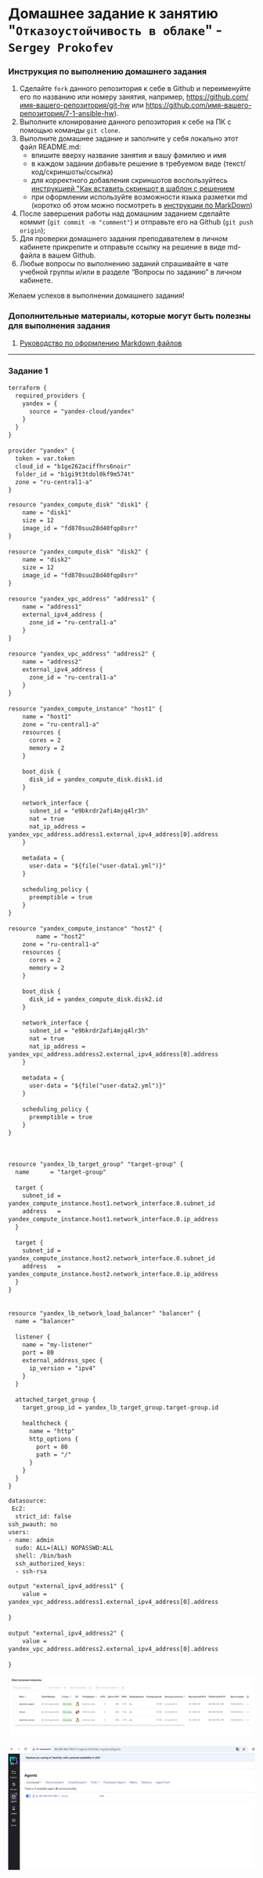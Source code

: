 # Домашнее задание к занятию "`Отказоустойчивость в облаке`" - `Sergey Prokofev`


### Инструкция по выполнению домашнего задания

   1. Сделайте `fork` данного репозитория к себе в Github и переименуйте его по названию или номеру занятия, например, https://github.com/имя-вашего-репозитория/git-hw или  https://github.com/имя-вашего-репозитория/7-1-ansible-hw).
   2. Выполните клонирование данного репозитория к себе на ПК с помощью команды `git clone`.
   3. Выполните домашнее задание и заполните у себя локально этот файл README.md:
      - впишите вверху название занятия и вашу фамилию и имя
      - в каждом задании добавьте решение в требуемом виде (текст/код/скриншоты/ссылка)
      - для корректного добавления скриншотов воспользуйтесь [инструкцией "Как вставить скриншот в шаблон с решением](https://github.com/netology-code/sys-pattern-homework/blob/main/screen-instruction.md)
      - при оформлении используйте возможности языка разметки md (коротко об этом можно посмотреть в [инструкции  по MarkDown](https://github.com/netology-code/sys-pattern-homework/blob/main/md-instruction.md))
   4. После завершения работы над домашним заданием сделайте коммит (`git commit -m "comment"`) и отправьте его на Github (`git push origin`);
   5. Для проверки домашнего задания преподавателем в личном кабинете прикрепите и отправьте ссылку на решение в виде md-файла в вашем Github.
   6. Любые вопросы по выполнению заданий спрашивайте в чате учебной группы и/или в разделе “Вопросы по заданию” в личном кабинете.
   
Желаем успехов в выполнении домашнего задания!
   
### Дополнительные материалы, которые могут быть полезны для выполнения задания

1. [Руководство по оформлению Markdown файлов](https://gist.github.com/Jekins/2bf2d0638163f1294637#Code)

---

### Задание 1

```
terraform {
  required_providers {
    yandex = {
      source = "yandex-cloud/yandex"
    }
  }
}

provider "yandex" {
  token = var.token
  cloud_id = "b1ge262aciffhrs6noir"
  folder_id = "b1gi9t3tdol0kf9m574t"
  zone = "ru-central1-a" 
}
```

```
resource "yandex_compute_disk" "disk1" {
    name = "disk1"
    size = 12
    image_id = "fd870suu28d40fqp8srr"
}

resource "yandex_compute_disk" "disk2" {
    name = "disk2"
    size = 12
    image_id = "fd870suu28d40fqp8srr"
}

resource "yandex_vpc_address" "address1" {
    name = "address1"
    external_ipv4_address {
      zone_id = "ru-central1-a"
    }
}

resource "yandex_vpc_address" "address2" {
    name = "address2"
    external_ipv4_address {
      zone_id = "ru-central1-a"
    }
}

resource "yandex_compute_instance" "host1" {
    name = "host1"
    zone = "ru-central1-a"
    resources {
      cores = 2
      memory = 2
    }

    boot_disk {
      disk_id = yandex_compute_disk.disk1.id
    }

    network_interface {
      subnet_id = "e9bkrdr2afi4mjq4lr3h"
      nat = true
      nat_ip_address = yandex_vpc_address.address1.external_ipv4_address[0].address
    }

    metadata = {
      user-data = "${file("user-data1.yml")}"
    }

    scheduling_policy {
      preemptible = true
    }
}

resource "yandex_compute_instance" "host2" {
        name = "host2"
    zone = "ru-central1-a"
    resources {
      cores = 2
      memory = 2
    }

    boot_disk {
      disk_id = yandex_compute_disk.disk2.id
    }

    network_interface {
      subnet_id = "e9bkrdr2afi4mjq4lr3h"
      nat = true
      nat_ip_address = yandex_vpc_address.address2.external_ipv4_address[0].address
    }

    metadata = {
      user-data = "${file("user-data2.yml")}"
    }

    scheduling_policy {
      preemptible = true
    }
}



resource "yandex_lb_target_group" "target-group" {
  name      = "target-group"
  
  target {
    subnet_id = yandex_compute_instance.host1.network_interface.0.subnet_id
    address   = yandex_compute_instance.host1.network_interface.0.ip_address
  }

  target {
    subnet_id = yandex_compute_instance.host2.network_interface.0.subnet_id
    address   = yandex_compute_instance.host2.network_interface.0.ip_address
  }
}


resource "yandex_lb_network_load_balancer" "balancer" {
  name = "balancer"

  listener {
    name = "my-listener"
    port = 80
    external_address_spec {
      ip_version = "ipv4"
    }
  }

  attached_target_group {
    target_group_id = yandex_lb_target_group.target-group.id

    healthcheck {
      name = "http"
      http_options {
        port = 80
        path = "/"
      }
    }
  }
}
```



```
datasource:
 Ec2:
  strict_id: false
ssh_pwauth: no
users:
- name: admin
  sudo: ALL=(ALL) NOPASSWD:ALL
  shell: /bin/bash
  ssh_authorized_keys:
  - ssh-rsa 
```



```
output "external_ipv4_address1" {
    value = yandex_vpc_address.address1.external_ipv4_address[0].address
  
}

output "external_ipv4_address2" {
    value = yandex_vpc_address.address2.external_ipv4_address[0].address
  
}
```

![Задание-1](https://github.com/sergey-prokofev/homework/blob/otazoystoi-4-md/img/1.PNG)


![Задание-1](https://github.com/sergey-prokofev/homework/blob/otazoystoi-4-md/img/2.PNG)
